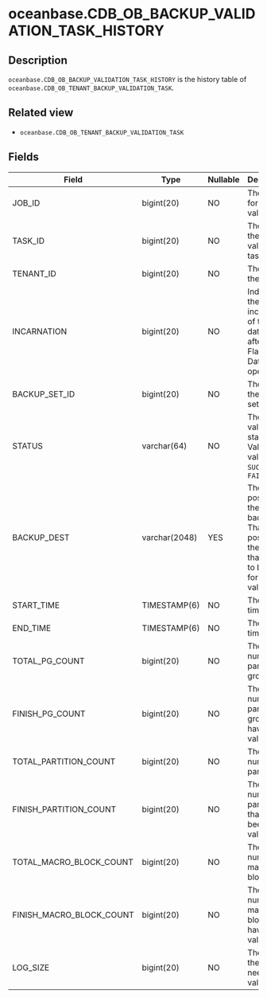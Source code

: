 oceanbase.CDB_OB_BACKUP_VALIDATION_TASK_HISTORY 
====================================================================



Description 
--------------------

`oceanbase.CDB_OB_BACKUP_VALIDATION_TASK_HISTORY` is the history table of `oceanbase.CDB_OB_TENANT_BACKUP_VALIDATION_TASK`. 

Related view 
---------------------

* `oceanbase.CDB_OB_TENANT_BACKUP_VALIDATION_TASK`

  




Fields 
---------------



|          Field           |   **Type**    | **Nullable** |                                                                              **Description**                                                                               |
|--------------------------|---------------|--------------|----------------------------------------------------------------------------------------------------------------------------------------------------------------------------|
| JOB_ID                   | bigint(20)    | NO           | The job ID for backup validation.                                                                                                                                          |
| TASK_ID                  | bigint(20)    | NO           | The ID of the backup validation task.                                                                                                                                      |
| TENANT_ID                | bigint(20)    | NO           | The ID of the tenant.                                                                                                                                                      |
| INCARNATION              | bigint(20)    | NO           | Indicates the nth incarnation of the database after the Flashback Database operation.                                                                                      |
| BACKUP_SET_ID            | bigint(20)    | NO           | The ID of the backup set.                                                                                                                                                  |
| STATUS                   | varchar(64)   | NO           | The backup validation status. Valid values: * `SUCCESS`   * `FAILED`    |
| BACKUP_DEST              | varchar(2048) | YES          | The position of the original backup. That is, the position of the data that needs to be read for backup validation.                                                        |
| START_TIME               | TIMESTAMP(6)  | NO           | The start time.                                                                                                                                                            |
| END_TIME                 | TIMESTAMP(6)  | NO           | The end time.                                                                                                                                                              |
| TOTAL_PG_COUNT           | bigint(20)    | NO           | The total number of partition groups.                                                                                                                                      |
| FINISH_PG_COUNT          | bigint(20)    | NO           | The number of partition groups that have been validated.                                                                                                                   |
| TOTAL_PARTITION_COUNT    | bigint(20)    | NO           | The total number of partitions.                                                                                                                                            |
| FINISH_PARTITION_COUNT   | bigint(20)    | NO           | The number of partitions that have been validated.                                                                                                                         |
| TOTAL_MACRO_BLOCK_COUNT  | bigint(20)    | NO           | The total number of macro blocks.                                                                                                                                          |
| FINISH_MACRO_BLOCK_COUNT | bigint(20)    | NO           | The number of macro blocks that have been validated.                                                                                                                       |
| LOG_SIZE                 | bigint(20)    | NO           | The size of the log that needs to be validated.                                                                                                                            |




